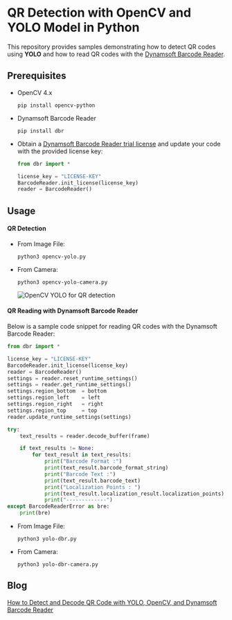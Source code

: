 # QR Detection with OpenCV and YOLO Model in Python
This repository provides samples demonstrating how to detect QR codes using **YOLO** and how to read QR codes with the [Dynamsoft Barcode Reader](https://www.dynamsoft.com/barcode-reader/overview/).

## Prerequisites
- OpenCV 4.x
    
    ```
    pip install opencv-python
    ```

- Dynamsoft Barcode Reader

    ```
    pip install dbr
    ```
- Obtain a [Dynamsoft Barcode Reader trial license](https://www.dynamsoft.com/customer/license/trialLicense/?product=dcv&package=cross-platform) and update your code with the provided license key:
    
    ```python
    from dbr import *

    license_key = "LICENSE-KEY"
    BarcodeReader.init_license(license_key)
    reader = BarcodeReader()
    ```
    

## Usage

#### QR Detection

- From Image File:

    ```
    python3 opencv-yolo.py
    ```

- From Camera:

    ```
    python3 opencv-yolo-camera.py
    ```

    ![OpenCV YOLO for QR detection](https://www.dynamsoft.com/codepool/img/2020/11/opencv-dnn-yolo3-qr-detection.gif)

#### QR Reading with Dynamsoft Barcode Reader

Below is a sample code snippet for reading QR codes with the Dynamsoft Barcode Reader:

```py
from dbr import *

license_key = "LICENSE-KEY"
BarcodeReader.init_license(license_key)
reader = BarcodeReader()
settings = reader.reset_runtime_settings() 
settings = reader.get_runtime_settings()
settings.region_bottom  = bottom
settings.region_left    = left
settings.region_right   = right
settings.region_top     = top
reader.update_runtime_settings(settings)

try:
    text_results = reader.decode_buffer(frame)

    if text_results != None:
        for text_result in text_results:
            print("Barcode Format :")
            print(text_result.barcode_format_string)
            print("Barcode Text :")
            print(text_result.barcode_text)
            print("Localization Points : ")
            print(text_result.localization_result.localization_points)
            print("-------------")
except BarcodeReaderError as bre:
    print(bre)
```

- From Image File:

    ```
    python3 yolo-dbr.py
    ```

- From Camera:

    ```
    python3 yolo-dbr-camera.py
    ```

## Blog
[How to Detect and Decode QR Code with YOLO, OpenCV, and Dynamsoft Barcode Reader](https://www.dynamsoft.com/codepool/qr-code-detect-decode-yolo-opencv.html)